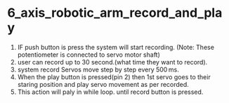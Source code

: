 # 6_axis_robotic_arm_record_and_play
1. IF push button is press the system will start recording. (Note: These potentiometer is connected to servo motor shaft) 
2. user can record up to 30 second.(what time they want to record).
3. system record Servos move step by step every 500 ms.
4. When the play button is pressed(pin 2) then 1st servo goes to their staring position and play servo movement as per recorded.
5. This action will paly in while loop. until record button is pressed.
